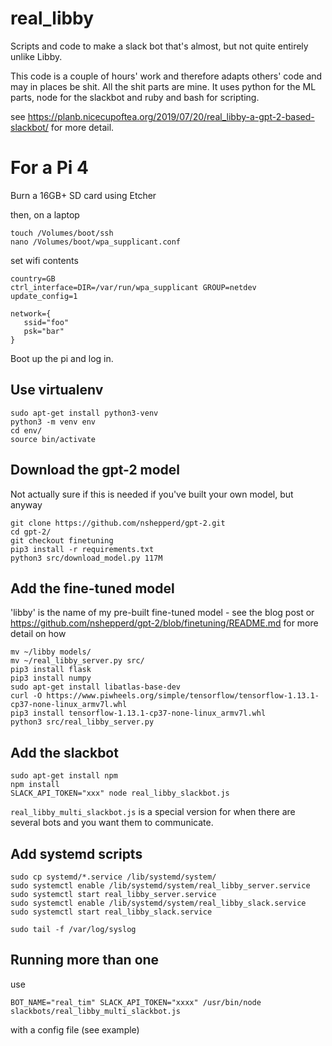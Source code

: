 # real_libby

Scripts and code to make a slack bot that's almost, but not quite entirely unlike Libby.

This code is a couple of hours' work and therefore adapts others' code and may in places be shit. All the shit parts are 
mine. It uses python for the ML parts, node for the slackbot and ruby and bash for scripting.

see https://planb.nicecupoftea.org/2019/07/20/real_libby-a-gpt-2-based-slackbot/ for more detail.


# For a Pi 4

Burn a 16GB+ SD card using Etcher

then, on a laptop

```
touch /Volumes/boot/ssh
nano /Volumes/boot/wpa_supplicant.conf
```

set wifi contents
```
country=GB
ctrl_interface=DIR=/var/run/wpa_supplicant GROUP=netdev
update_config=1

network={
   ssid="foo"
   psk="bar"
}
```

Boot up the pi and log in.

## Use virtualenv

```
sudo apt-get install python3-venv
python3 -m venv env
cd env/
source bin/activate
```

## Download the gpt-2 model

Not actually sure if this is needed if you've built your own model, but anyway

```
git clone https://github.com/nshepperd/gpt-2.git
cd gpt-2/
git checkout finetuning
pip3 install -r requirements.txt 
python3 src/download_model.py 117M
```

## Add the fine-tuned model

'libby' is the name of my pre-built fine-tuned model - see the blog post or https://github.com/nshepperd/gpt-2/blob/finetuning/README.md for more detail on how

```
mv ~/libby models/
mv ~/real_libby_server.py src/
pip3 install flask
pip3 install numpy
sudo apt-get install libatlas-base-dev
curl -O https://www.piwheels.org/simple/tensorflow/tensorflow-1.13.1-cp37-none-linux_armv7l.whl
pip3 install tensorflow-1.13.1-cp37-none-linux_armv7l.whl
python3 src/real_libby_server.py
```

## Add the slackbot

```
sudo apt-get install npm
npm install
SLACK_API_TOKEN="xxx" node real_libby_slackbot.js
```

`real_libby_multi_slackbot.js` is a special version for when there are several bots and you want them to communicate.

## Add systemd scripts

```
sudo cp systemd/*.service /lib/systemd/system/
sudo systemctl enable /lib/systemd/system/real_libby_server.service
sudo systemctl start real_libby_server.service
sudo systemctl enable /lib/systemd/system/real_libby_slack.service
sudo systemctl start real_libby_slack.service

sudo tail -f /var/log/syslog 
```

## Running more than one

use 

```BOT_NAME="real_tim" SLACK_API_TOKEN="xxxx" /usr/bin/node slackbots/real_libby_multi_slackbot.js```

with a config file (see example)
